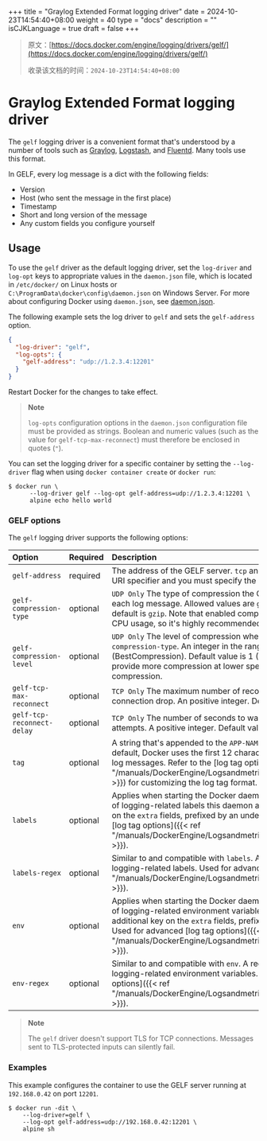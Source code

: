 +++
title = "Graylog Extended Format logging driver"
date = 2024-10-23T14:54:40+08:00
weight = 40
type = "docs"
description = ""
isCJKLanguage = true
draft = false
+++

> 原文：[https://docs.docker.com/engine/logging/drivers/gelf/](https://docs.docker.com/engine/logging/drivers/gelf/)
>
> 收录该文档的时间：`2024-10-23T14:54:40+08:00`

# Graylog Extended Format logging driver

The `gelf` logging driver is a convenient format that's understood by a number of tools such as [Graylog](https://www.graylog.org/), [Logstash](https://www.elastic.co/products/logstash), and [Fluentd](https://www.fluentd.org/). Many tools use this format.

In GELF, every log message is a dict with the following fields:

- Version
- Host (who sent the message in the first place)
- Timestamp
- Short and long version of the message
- Any custom fields you configure yourself

## Usage

To use the `gelf` driver as the default logging driver, set the `log-driver` and `log-opt` keys to appropriate values in the `daemon.json` file, which is located in `/etc/docker/` on Linux hosts or `C:\ProgramData\docker\config\daemon.json` on Windows Server. For more about configuring Docker using `daemon.json`, see [daemon.json](https://docs.docker.com/reference/cli/dockerd/#daemon-configuration-file).

The following example sets the log driver to `gelf` and sets the `gelf-address` option.



```json
{
  "log-driver": "gelf",
  "log-opts": {
    "gelf-address": "udp://1.2.3.4:12201"
  }
}
```

Restart Docker for the changes to take effect.

> **Note**
>
> 
>
> `log-opts` configuration options in the `daemon.json` configuration file must be provided as strings. Boolean and numeric values (such as the value for `gelf-tcp-max-reconnect`) must therefore be enclosed in quotes (`"`).

You can set the logging driver for a specific container by setting the `--log-driver` flag when using `docker container create` or `docker run`:



```console
$ docker run \
      --log-driver gelf --log-opt gelf-address=udp://1.2.3.4:12201 \
      alpine echo hello world
```

### GELF options

The `gelf` logging driver supports the following options:

| Option                     | Required | Description                                                  | Example value                                     |
| :------------------------- | :------- | :----------------------------------------------------------- | :------------------------------------------------ |
| `gelf-address`             | required | The address of the GELF server. `tcp` and `udp` are the only supported URI specifier and you must specify the port. | `--log-opt gelf-address=udp://192.168.0.42:12201` |
| `gelf-compression-type`    | optional | `UDP Only` The type of compression the GELF driver uses to compress each log message. Allowed values are `gzip`, `zlib` and `none`. The default is `gzip`. Note that enabled compression leads to excessive CPU usage, so it's highly recommended to set this to `none`. | `--log-opt gelf-compression-type=gzip`            |
| `gelf-compression-level`   | optional | `UDP Only` The level of compression when `gzip` or `zlib` is the `gelf-compression-type`. An integer in the range of `-1` to `9` (BestCompression). Default value is 1 (BestSpeed). Higher levels provide more compression at lower speed. Either `-1` or `0` disables compression. | `--log-opt gelf-compression-level=2`              |
| `gelf-tcp-max-reconnect`   | optional | `TCP Only` The maximum number of reconnection attempts when the connection drop. An positive integer. Default value is 3. | `--log-opt gelf-tcp-max-reconnect=3`              |
| `gelf-tcp-reconnect-delay` | optional | `TCP Only` The number of seconds to wait between reconnection attempts. A positive integer. Default value is 1. | `--log-opt gelf-tcp-reconnect-delay=1`            |
| `tag`                      | optional | A string that's appended to the `APP-NAME` in the `gelf` message. By default, Docker uses the first 12 characters of the container ID to tag log messages. Refer to the [log tag option documentation]({{< ref "/manuals/DockerEngine/Logsandmetrics/Customizelogdriveroutput" >}}) for customizing the log tag format. | `--log-opt tag=mailer`                            |
| `labels`                   | optional | Applies when starting the Docker daemon. A comma-separated list of logging-related labels this daemon accepts. Adds additional key on the `extra` fields, prefixed by an underscore (`_`). Used for advanced [log tag options]({{< ref "/manuals/DockerEngine/Logsandmetrics/Customizelogdriveroutput" >}}). | `--log-opt labels=production_status,geo`          |
| `labels-regex`             | optional | Similar to and compatible with `labels`. A regular expression to match logging-related labels. Used for advanced [log tag options]({{< ref "/manuals/DockerEngine/Logsandmetrics/Customizelogdriveroutput" >}}). | `--log-opt labels-regex=^(production_status|geo)` |
| `env`                      | optional | Applies when starting the Docker daemon. A comma-separated list of logging-related environment variables this daemon accepts. Adds additional key on the `extra` fields, prefixed by an underscore (`_`). Used for advanced [log tag options]({{< ref "/manuals/DockerEngine/Logsandmetrics/Customizelogdriveroutput" >}}). | `--log-opt env=os,customer`                       |
| `env-regex`                | optional | Similar to and compatible with `env`. A regular expression to match logging-related environment variables. Used for advanced [log tag options]({{< ref "/manuals/DockerEngine/Logsandmetrics/Customizelogdriveroutput" >}}). | `--log-opt env-regex=^(os|customer)`              |

> **Note**
>
> 
>
> The `gelf` driver doesn't support TLS for TCP connections. Messages sent to TLS-protected inputs can silently fail.

### Examples

This example configures the container to use the GELF server running at `192.168.0.42` on port `12201`.



```console
$ docker run -dit \
    --log-driver=gelf \
    --log-opt gelf-address=udp://192.168.0.42:12201 \
    alpine sh
```
